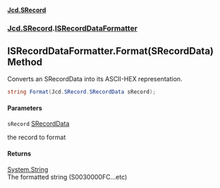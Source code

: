 #### [Jcd.SRecord](index.md 'index')
### [Jcd.SRecord](Jcd.SRecord.md 'Jcd.SRecord').[ISRecordDataFormatter](Jcd.SRecord.ISRecordDataFormatter.md 'Jcd.SRecord.ISRecordDataFormatter')

## ISRecordDataFormatter.Format(SRecordData) Method

Converts an SRecordData into its ASCII-HEX representation.

```csharp
string Format(Jcd.SRecord.SRecordData sRecord);
```
#### Parameters

<a name='Jcd.SRecord.ISRecordDataFormatter.Format(Jcd.SRecord.SRecordData).sRecord'></a>

`sRecord` [SRecordData](Jcd.SRecord.SRecordData.md 'Jcd.SRecord.SRecordData')

the record to format

#### Returns
[System.String](https://docs.microsoft.com/en-us/dotnet/api/System.String 'System.String')  
The formatted string (S0030000FC...etc)
